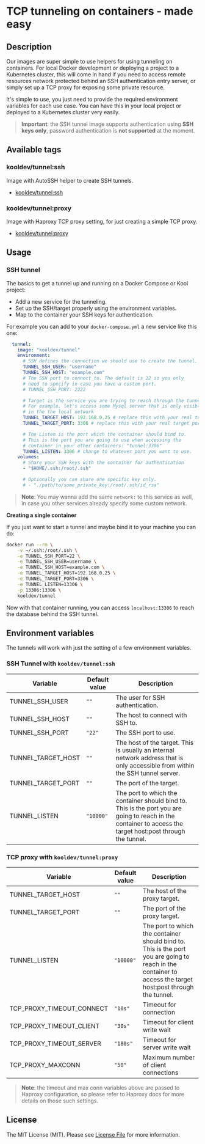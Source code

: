 # TCP tunneling on containers - made easy

## Description

Our images are super simple to use helpers for using tunneling on containers. For local Docker development or deploying a project to a Kubernetes cluster, this will come in hand if you need to access remote resources network protected behind an SSH authentication entry server, or simply set up a TCP proxy for exposing some private resource.

It's simple to use, you just need to provide the required environment variables for each use case. You can have this in your local project or deployed to a Kubernetes cluster very easily.

> **Important**: the SSH tunnel image supports authentication using **SSH keys only**, password authentication is **not supported** at the moment.

## Available tags

### kooldev/tunnel:ssh

Image with AutoSSH helper to create SSH tunnels.

- [kooldev/tunnel:ssh](https://github.com/kool-dev/docker-tunnel/blob/main/ssh/Dockerfile)

### kooldev/tunnel:proxy

Image with Haproxy TCP proxy setting, for just creating a simple TCP proxy.

- [kooldev/tunnel:proxy](https://github.com/kool-dev/docker-tunnel/blob/main/proxy/Dockerfile)

## Usage

### SSH tunnel

The basics to get a tunnel up and running on a Docker Compose or Kool project:

- Add a new service for the tunneling.
- Set up the SSH/target properly using the environment variables.
- Map to the container your SSH keys for authentication.

For example you can add to your `docker-compose.yml` a new service like this one:

```yaml
  tunnel:
    image: "kooldev/tunnel"
    environment:
      # SSH defines the connection we should use to create the tunnel.
      TUNNEL_SSH_USER: "username"
      TUNNEL_SSH_HOST: "example.com"
      # The SSH port to connect to. The default is 22 so you only
      # need to specify in case you have a custom port.
      # TUNNEL_SSH_PORT: 2222

      # Target is the service you are trying to reach through the tunnel.
      # For example, let's access some Mysql server that is only visible
      # in the the local network
      TUNNEL_TARGET_HOST: 192.168.0.25 # replace this with your real target address
      TUNNEL_TARGET_PORT: 3306 # replace this with your real target port

      # The Listen is the port which the container should bind to.
      # This is the port you are going to use when accessing the
      # container in your other containers: "tunnel:3306"
      TUNNEL_LISTEN: 3306 # change to whatever port you want to use.
    volumes:
      # Share your SSH keys with the container for authentication
      - "$HOME/.ssh:/root/.ssh"

      # Optionally you can share one specific key only.
      # - "./path/to/some_private_key:/root/.ssh/id_rsa"
```

> **Note**: You may wanna add the same `network:` to this service as well, in case you other services already specify some custom network.

**Creating a single container**

If you just want to start a tunnel and maybe bind it to your machine you can do:

```bash
docker run --rm \
    -v ~/.ssh:/root/.ssh \
    -e TUNNEL_SSH_PORT=22 \
    -e TUNNEL_SSH_USER=username \
    -e TUNNEL_SSH_HOST=example.com \
    -e TUNNEL_TARGET_HOST=192.168.0.25 \
    -e TUNNEL_TARGET_PORT=3306 \
    -e TUNNEL_LISTEN=13306 \
    -p 13306:13306 \
    kooldev/tunnel
```

Now with that container running, you can access `localhost:13306` to reach the database behind the SSH tunnel.

## Environment variables

The tunnels will work with just the setting of a few environment variables.

### SSH Tunnel with `kooldev/tunnel:ssh`

| Variable | Default value | Description |
| - | - | - |
| TUNNEL_SSH_USER | `""` | The user for SSH authentication. |
| TUNNEL_SSH_HOST | `""` | The host to connect with SSH to. |
| TUNNEL_SSH_PORT | `"22"` | The SSH port to use. |
| TUNNEL_TARGET_HOST | `""` | The host of the target. This is usually an internal network address that is only accessible from within the SSH tunnel server. |
| TUNNEL_TARGET_PORT | `""` | The port of the target. |
| TUNNEL_LISTEN | `"10000"` | The port to which the container should bind to. This is the port you are going to reach in the container to access the target host:post through the tunnel. |

### TCP proxy with `kooldev/tunnel:proxy`

| Variable | Default value | Description |
| - | - | - |
| TUNNEL_TARGET_HOST | `""` | The host of the proxy target. |
| TUNNEL_TARGET_PORT | `""` | The port of the proxy target. |
| TUNNEL_LISTEN | `"10000"` | The port to which the container should bind to. This is the port you are going to reach in the container to access the target host:post through the tunnel. |
| TCP_PROXY_TIMEOUT_CONNECT | `"10s"` | Timeout for connection |
| TCP_PROXY_TIMEOUT_CLIENT | `"30s"` | Timeout for client write wait |
| TCP_PROXY_TIMEOUT_SERVER | `"180s"` | Timeout for server write wait |
| TCP_PROXY_MAXCONN | `"50"` | Maximum number of client connections |

> **Note**: the timeout and max conn variables above are passed to Haproxy configuration, so please refer to Haproxy docs for more details on those such settings.

## License

The MIT License (MIT). Please see [License File](LICENSE.md) for more information.
